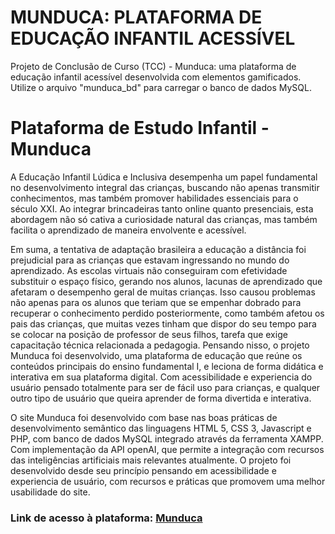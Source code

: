 # MUNDUCA: PLATAFORMA DE EDUCAÇÃO INFANTIL ACESSÍVEL
 Projeto de Conclusão de Curso (TCC) - Munduca: uma plataforma de educação infantil acessível desenvolvida com elementos gamificados.
 Utilize o arquivo "munduca_bd" para carregar o banco de dados MySQL.
<h1>Plataforma de Estudo Infantil - Munduca</h1>
<p>A Educação Infantil Lúdica e Inclusiva desempenha um papel fundamental no desenvolvimento integral das crianças, buscando não apenas transmitir conhecimentos, mas também promover habilidades essenciais para o século XXI. Ao integrar brincadeiras tanto online quanto presenciais, esta abordagem não só cativa a curiosidade natural das crianças, mas também facilita o aprendizado de maneira envolvente e acessível.
<p>Em suma, a tentativa de adaptação brasileira a educação a distância foi prejudicial para as crianças que estavam ingressando no mundo do aprendizado. As escolas virtuais não conseguiram com efetividade substituir o espaço físico, gerando nos alunos, lacunas de aprendizado que afetaram o desempenho geral de muitas crianças. Isso causou problemas não apenas para os alunos que teriam que se empenhar dobrado para recuperar o conhecimento perdido posteriormente, como também afetou os pais das crianças, que muitas vezes tinham que dispor do seu tempo para se colocar na posição de professor de seus filhos, tarefa que exige capacitação técnica relacionada a pedagogia. Pensando nisso, o projeto Munduca foi desenvolvido, uma plataforma de educação que reúne os conteúdos principais do ensino fundamental I, e leciona de forma didática e interativa em sua plataforma digital. Com acessibilidade e experiencia do usuário pensado totalmente para ser de fácil uso para crianças, e qualquer outro tipo de usuário que queira aprender de forma divertida e interativa. 
<p>O site Munduca foi desenvolvido com base nas boas práticas de desenvolvimento semântico das linguagens HTML 5, CSS 3, Javascript e PHP, com banco de dados MySQL integrado através da ferramenta XAMPP. Com implementação da API openAI, que permite a integração com recursos das inteligências artificiais mais relevantes atualmente. O projeto foi desenvolvido desde seu princípio pensando em acessibilidade e experiencia de usuário, com recursos e práticas que promovem uma melhor usabilidade do site. 
<h3>Link de acesso à plataforma: <a href="http://munduca.page.gd" target="_blank">Munduca</a></h3>

